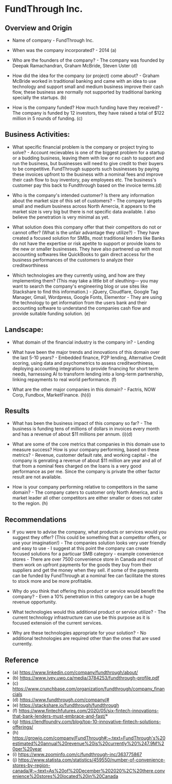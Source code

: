 # FundThrough Inc.

## Overview and Origin

* Name of company - FundThrough Inc. 

* When was the company incorporated? - 2014 (a)

* Who are the founders of the company? - The company was founded by Deepak Ramachandran, Graham McBride, Steven Uster (d)

* How did the idea for the company (or project) come about? - Graham McBride worked in traditional banking and came with an idea to use technology and support small and medium business improve their cash flow, these business are normally not supported by traditional banking specially the startups. (b)

* How is the company funded? How much funding have they received? - The company is funded by 12 investors, they have raised a total of $122 million in 5 rounds of funding. (c)


## Business Activities:

* What specific financial problem is the company or project trying to solve? - Account recievables is one of the biggest problem for a startup or a budding business, leaving them with low or no cash to support and run the business, but businesses will need to give credit to their buyers to be competitive. FundThrough supports such businesses by paying these invoices upfront to the business with a nominal fees and improve their cash flow to buy inventory, pay employees etc. The business's customer pay this back to Fundthrough based on the invoice terms.(d)

* Who is the company's intended customer? Is there any information about the market size of this set of customers? - The company targets small and medium business across North Amercia, it appears to the market size is very big but there is not specific data available. I also believe the penetration is very minimal as yet.

* What solution does this company offer that their competitors do not or cannot offer? (What is the unfair advantage they utilize?) - They have created a focused solution for SMBs, most traditional lenders like Banks do not have the expertise or risk apetite to support or provide loans to the new or smaller businesses. They have also partnered up with most accounting softwares like QuickBooks to gain direct access for the business performances of the customers to analyze their creditworthiness

* Which technologies are they currently using, and how are they implementing them? (This may take a little bit of sleuthing–– you may want to search the company's engineering blog or use sites like Stackshare to find this information.) - jQuery, Cloudflare, Google Tag Manager, Gmail, Wordpress, Google Fonts, Elementor - They are using the technology to get information from the users bank and their accounting software to understand the companies cash flow and provide suitable funding solution. (e)

## Landscape:

* What domain of the financial industry is the company in? - Lending

* What have been the major trends and innovations of this domain over the last 5-10 years? - Embedded finance, P2P lending, Alternative Credit scoring, using data and psychometrics to assess creditworthiness, deploying accounting integrations to provide financing for short term needs, harnessing AI to transform lending into a long-term partnership, linking repayments to real world performance. (f)

* What are the other major companies in this domain? - Factris, NOW Corp, Fundbox, MarketFinance. (h)(i)

## Results

* What has been the business impact of this company so far? - The business is funding tens of millions of dollars in invoices every month and has a revenue of about $11 millions per annum. (i)(d)

* What are some of the core metrics that companies in this domain use to measure success? How is your company performing, based on these metrics? - Revenue, customer default rate, and working capital - the company is genrating a revenue of about $11 million are year and all of that from a nominal fees charged on the loans is a very good performance as per me. Since the company is private the other factor result are not available. 

* How is your company performing relative to competitors in the same domain? - The company caters to customer only North America, and is market leader all other competitors are either smaller or does not cater to the region. (h)

## Recommendations

* If you were to advise the company, what products or services would you suggest they offer? (This could be something that a competitor offers, or use your imagination!) - The companies solution looks very user friendly and easy to use - I suggest at this point the company can create focused solutions for a particuar SMB category - example convenience stores - There are over 7500 convenience store in Canada and most of them work on upfront payments for the goods they buy from their suppliers and get the money when they sell. if some of the payments can be funded by FundThrough at a nominal fee can facilitate the stores to stock more and be more profitable.

* Why do you think that offering this product or service would benefit the company? - Even a 10% penetration in this category can be a huge revenue opportunity.

* What technologies would this additional product or service utilize? - The current technology infrastructure can use be this purpose as it is focused extension of the current services.

* Why are these technologies appropriate for your solution? - No additional technologies are required other than the ones that are used currently.

## Reference 
* (a) https://www.linkedin.com/company/fundthrough/about/
* (b) https://www.ivey.uwo.ca/media/3784253/fundthrough-profile.pdf
* (c) https://www.crunchbase.com/organization/fundthrough/company_financials
* (d) https://www.fundthrough.com/company/#
* (e) https://stackshare.io/fundthrough/fundthrough
* (f) https://www.fintechfutures.com/2020/05/six-fintech-innovations-that-bank-lenders-must-embrace-and-fast/* 
* (g) https://lendfoundry.com/blog/top-10-innovative-fintech-solutions-offerings/
* (h) https://growjo.com/company/FundThrough#:~:text=FundThrough's%20estimated%20annual%20revenue%20is%20currently%20%247.9M%20per%20year
* (i) https://www.zoominfo.com/c/fundthrough-inc/363775867
* (j) https://www.statista.com/statistics/459550/number-of-convenience-stores-by-region-canada/#:~:text=As%20of%20December%202020%2C%20there,convenience%20stores%20located%20in%20Canada


